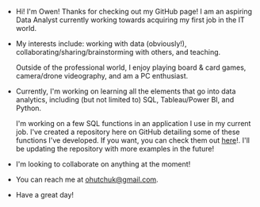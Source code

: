 - Hi!  I'm Owen!  Thanks for checking out my GitHub page!  I am an aspiring Data Analyst currently working towards acquiring my first job in the IT world.

- My interests include: working with data (obviously!), collaborating/sharing/brainstorming with others, and teaching.

  Outside of the professional world, I enjoy playing board & card games, camera/drone videography, and am a PC enthusiast.

- Currently, I'm working on learning all the elements that go into data analytics, including (but not limited to) SQL, Tableau/Power BI, and Python.

  I'm working on a few SQL functions in an application I use in my current job.  I've created a repository here on GitHub detailing some of these functions I've developed.  If you want, you can check them out [here](https://github.com/odubuk/Sundance-MediaPrep-SQL-Filters)!.  I'll be updating the repository with more examples in the future!

- I'm looking to collaborate on anything at the moment!

- You can reach me at ohutchuk@gmail.com.

- Have a great day!

<!---
odubuk/odubuk is a ✨ special ✨ repository because its `README.md` (this file) appears on your GitHub profile.
You can click the Preview link to take a look at your changes.
--->

